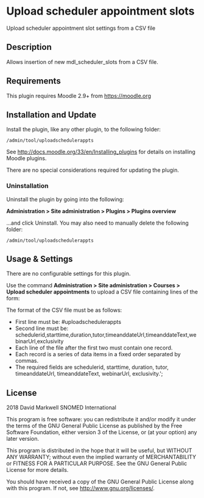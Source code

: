 # Upload scheduler appointment slots #

Upload scheduler appointment slot settings from a CSV file

## Description ##

Allows insertion of new mdl_scheduler_slots from a CSV file.

## Requirements ##

This plugin requires Moodle 2.9+ from https://moodle.org


## Installation and Update ##

Install the plugin, like any other plugin, to the following folder:

    /admin/tool/uploadschedulerappts

See http://docs.moodle.org/33/en/Installing_plugins for details on installing Moodle plugins.

There are no special considerations required for updating the plugin.

### Uninstallation ###

Uninstall the plugin by going into the following:

__Administration &gt; Site administration &gt; Plugins &gt; Plugins overview__

...and click Uninstall. You may also need to manually delete the following folder:

    /admin/tool/uploadschedulerappts

## Usage &amp; Settings ##

There are no configurable settings for this plugin.

Use the command __Administration &gt; Site administration &gt; Courses &gt; Upload scheduler appointments__
to upload a CSV file containing lines of the form:

The format of the CSV file must be as follows:

* First line must be:  #uploadschedulerappts
* Second line must be: schedulerid,starttime,duration,tutor,timeanddateUrl,timeanddateText,webinarUrl,exclusivity
* Each line of the file after the first two must contain one record.
* Each record is a series of data items in a fixed order separated by commas.
* The required fields are schedulerid, starttime, duration, tutor, timeanddateUrl, timeanddateText, webinarUrl, exclusivity.';

## License ##

2018 David Markwell SNOMED International

This program is free software: you can redistribute it and/or modify it under
the terms of the GNU General Public License as published by the Free Software
Foundation, either version 3 of the License, or (at your option) any later
version.

This program is distributed in the hope that it will be useful, but WITHOUT ANY
WARRANTY; without even the implied warranty of MERCHANTABILITY or FITNESS FOR A
PARTICULAR PURPOSE.  See the GNU General Public License for more details.

You should have received a copy of the GNU General Public License along with
this program.  If not, see <http://www.gnu.org/licenses/>.
